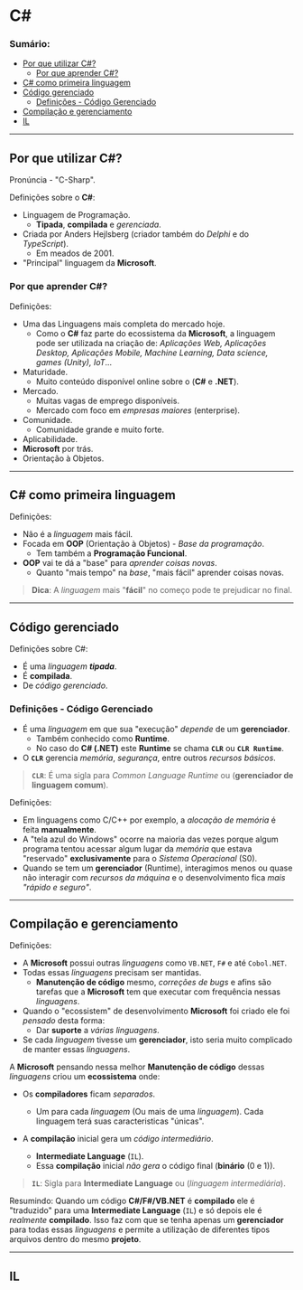 # C#

### Sumário:

- [Por que utilizar C#?](#por-que-utilizar-c)
    - [Por que aprender C#?](#por-que-aprender-c)
- [C# como primeira linguagem](#c-como-primeira-linguagem)
- [Código gerenciado](#código-gerenciado)
    - [Definições - Código Gerenciado](#definições---código-gerenciado)
- [Compilação e gerenciamento](#compilação-e-gerenciamento)
- [IL](#il)

---

## Por que utilizar C#?

Pronúncia - "C-Sharp".

Definições sobre o **C#**:

- Linguagem de Programação.
    - **Tipada**, **compilada** e _gerenciada_.
- Criada por Anders Hejlsberg (criador também do _Delphi_ e do _TypeScript_).
    - Em meados de 2001.
- "Principal" linguagem da **Microsoft**.

### Por que aprender C#?

Definições:

- Uma das Linguagens mais completa do mercado hoje.
    - Como o **C#** faz parte do ecossistema da **Microsoft**, a linguagem pode ser utilizada na criação de: _Aplicações Web, Aplicações Desktop, Aplicações Mobile, Machine Learning, Data science, games (Unity), IoT_...
- Maturidade.
    - Muito conteúdo disponível online sobre o (**C#** e **.NET**).
- Mercado.
    - Muitas vagas de emprego disponíveis.
    - Mercado com foco em _empresas maiores_ (enterprise).
- Comunidade.
    - Comunidade grande e muito forte.
- Aplicabilidade.
- **Microsoft** por trás.
- Orientação à Objetos.

---

## C# como primeira linguagem

Definições:

- Não é a _linguagem_ mais fácil.
- Focada em **OOP** (Orientação à Objetos) - _Base da programação_.
    - Tem também a **Programação Funcional**.
- **OOP** vai te dá a "base" para _aprender coisas novas_.
    - Quanto "mais tempo" na _base_, "mais fácil" aprender coisas novas.

> **Dica**: A _linguagem_ mais "**fácil**" no começo pode te prejudicar no final.

---

## Código gerenciado

Definições sobre C#:

- É uma _linguagem **tipada**_.
- É **compilada**.
- De _código gerenciado_.

### Definições - Código Gerenciado

- É uma _linguagem_ em que sua "execução" _depende_ de um **gerenciador**.
    - Também conhecido como **Runtime**.
    - No caso do **C# (.NET)** este **Runtime** se chama **``CLR``** ou **``CLR Runtime``**.
- O **``CLR``** gerencia _memória_, _segurança_, entre outros _recursos básicos_.

> **``CLR``**: É uma sigla para _Common Language Runtime_ ou (**gerenciador de linguagem comum**).

Definições:

- Em linguagens como C/C++ por exemplo, a _alocação de memória_ é feita **manualmente**.
- A "tela azul do Windows" ocorre na maioria das vezes porque algum programa tentou acessar algum lugar da _memória_ que estava "reservado" **exclusivamente** para o _Sistema Operacional_ (S0).
- Quando se tem um **gerenciador** (Runtime), interagimos menos ou quase não interagir com _recursos da máquina_ e o desenvolvimento fica _mais "rápido e seguro"_.

---

## Compilação e gerenciamento

Definições:

- A **Microsoft** possui outras _linguagens_ como ``VB.NET``, ``F#`` e até ``Cobol.NET``.
- Todas essas _linguagens_ precisam ser mantidas.
    - **Manutenção de código** mesmo, _correções de bugs_ e afins são tarefas que a **Microsoft** tem que executar com frequência nessas _linguagens_.
- Quando o "ecossistem" de desenvolvimento **Microsoft** foi criado ele foi _pensado_ desta forma:
    - Dar **suporte** a _várias linguagens_.
- Se cada _linguagem_ tivesse um **gerenciador**, isto seria muito complicado de manter essas _linguagens_.

A **Microsoft** pensando nessa melhor **Manutenção de código** dessas _linguagens_ criou um **ecossistema** onde:

- Os **compiladores** ficam _separados_.
    - Um para cada _linguagem_ (Ou mais de uma _linguagem_).
    Cada linguagem terá suas caracteristicas "únicas".

- A **compilação** inicial gera um _código intermediário_.
    - **Intermediate Language** (``IL``).
    - Essa **compilação** inicial _não gera_ o código final (**binário** (0 e 1)).

> **``IL``**: Sigla para **Intermediate Language** ou (_linguagem intermediária_).

Resumindo: Quando um código **C#/F#/VB.NET** é **compilado** ele é "traduzido" para uma **Intermediate Language** (``IL``) e só depois ele é _realmente_ **compilado**. Isso faz com que se tenha apenas um **gerenciador** para todas essas _linguagens_ e permite a utilização de diferentes tipos arquivos dentro do mesmo **projeto**.

---

## IL

